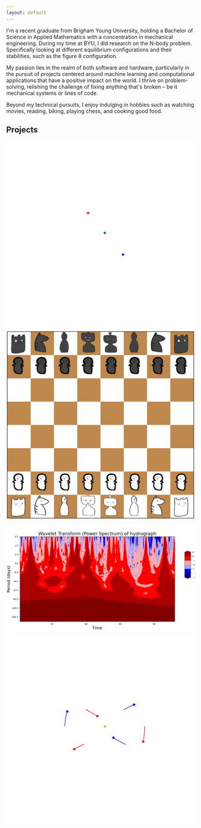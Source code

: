 ```yaml
---
layout: default
---
```



I'm a recent graduate from Brigham Young University, holding a Bachelor of Science
in Applied Mathematics with a concentration in mechanical engineering.
During my time at BYU, I did research on the N-body problem. Specifically looking
at different equilibrium configurations and their stabilities, such as the figure 8
configuration.

My passion lies in the realm of both software and hardware, particularly in the
pursuit of projects centered around machine learning and computational applications
that have a positive impact on the world.
I thrive on problem-solving, relishing the challenge of fixing anything that's broken –
be it mechanical systems or lines of code.

Beyond my technical pursuits, I enjoy indulging in hobbies such as watching movies,
reading, biking, playing chess, and cooking good food.


## Projects
<div class="gif-row">
  <!-- <img src="/assets/images/hiphop.gif" alt="GIF 2"> -->
  <img src="/assets/images/figure_8.gif" alt="GIF 3">
  <img src="/assets/images/Chess.png" alt="GIF 1">
</div>

<p></p>
<div class="gif-row">
  <img src="/assets/images/stream.png" alt="GIF 1">
  <img src="/assets/images/hiphop.gif" alt="GIF 2">
</div>
